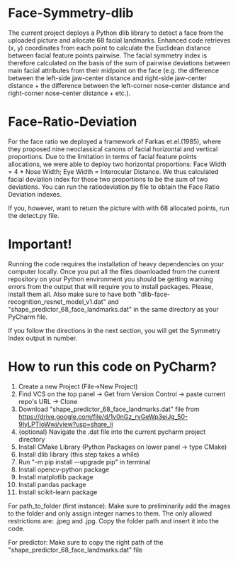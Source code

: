 # Face-Symmetry-dlib
The current project deploys a Python dlib library to detect a face from the uploaded picture and allocate 68 facial landmarks. Enhanced code retrieves (x, y) coordinates from each point to calculate the Euclidean distance between facial feature points pairwise. The facial symmetry index is therefore calculated on the basis of the sum of pairwise deviations between main facial attributes from their midpoint on the face (e.g. the difference between the left-side jaw-center distance and right-side jaw-center distance + the difference between the left-corner nose-center distance and right-corner nose-center distance + etc.).

# Face-Ratio-Deviation
For the face ratio we deployed a framework of Farkas et.el.(1985), where they proposed nine neoclassical canons of facial horizontal and vertical proportions. Due to the limitation in terms of facial feature points allocations, we were able to deploy two horizontal proportions: Face Width = 4 * Nose Width; Eye Width = Interocular Distance. We thus calculated facial deviation index for those two proportions to be the sum of two deviations. You can run the ratiodeviation.py file to obtain the Face Ratio Deviation indexes.

If you, however, want to return the picture with with 68 allocated points, run the detect.py file. 


# Important!
Running the code requires the installation of heavy dependencies on your computer locally. Once you put all the files downloaded from the current repository on your Python environment you should be getting warning errors from the output that will require you to install packages. 
Please, install them all. Also make sure to have both "dlib-face-recognition_resnet_model_v1.dat" and "shape_predictor_68_face_landmarks.dat" in the same directory as your PyCharm file. 

If you follow the directions in the next section, you will get the Symmetry Index output in number. 

# How to run this code on PyCharm?
1. Create a new Project (File->New Project)
2. Find VCS on the top panel -> Get from Version Control -> paste current repo's URL -> Clone
3. Download "shape_predictor_68_face_landmarks.dat" file from https://drive.google.com/file/d/1v0nGz_rvGeWp3eiJg_50-9IyLPTIoWwj/view?usp=share_li
4. {optional} Navigate the .dat file into the current pycharm project directory 
5. Install CMake Library (Python Packages on lower panel -> type CMake)
6. Install dlib library (this step takes a while)
7. Run "-m pip install --upgrade pip" in terminal
8. Install opencv-python package
9. Install matplotlib package
10. Install pandas package
11. Install scikit-learn package

For path_to_folder (first instance):
Make sure to preliminarily add the images to the folder and only assign integer names to them. The only allowed restrictions are: .jpeg and .jpg. Copy the folder path and insert it into the code. 

For predictor:
Make sure to copy the right path of the "shape_predictor_68_face_landmarks.dat" file 
